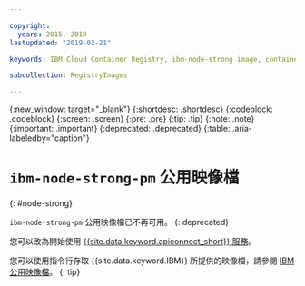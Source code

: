 ```yaml
---

copyright:
  years: 2015, 2019
lastupdated: "2019-02-21"

keywords: IBM Cloud Container Registry, ibm-node-strong image, container image, public image

subcollection: RegistryImages

---
```


{:new_window: target="_blank"}
{:shortdesc: .shortdesc}
{:codeblock: .codeblock}
{:screen: .screen}
{:pre: .pre}
{:tip: .tip}
{:note: .note}
{:important: .important}
{:deprecated: .deprecated}
{:table: .aria-labeledby="caption"}

# `ibm-node-strong-pm` 公用映像檔
{: #node-strong}

`ibm-node-strong-pm` 公用映像檔已不再可用。
{: deprecated}

您可以改為開始使用 [{{site.data.keyword.apiconnect_short}} 服務](/docs/services/apiconnect?topic=apiconnect-index#index)。

您可以使用指令行存取 {{site.data.keyword.IBM}} 所提供的映像檔，請參閱 [IBM 公用映像檔](/docs/services/Registry?topic=registry-public_images#public_images)。
{: tip}
